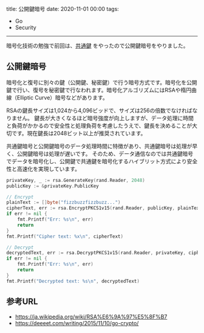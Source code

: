 title: 公開鍵暗号
date: 2020-11-01 00:00
tags:
- Go
- Security

---

暗号化技術の勉強で前回は、[共通鍵](https://blog.fujimisakari.com/aes-key/) をやったので公開鍵暗号をやりました。

## 公開鍵暗号

暗号化と復号に別々の鍵（公開鍵、秘密鍵）で行う暗号方式です。暗号化を公開鍵で行い、復号を秘密鍵で行なわれます。暗号化アルゴリズムにはRSAや楕円曲線（Elliptic Curve）暗号などがあります。

RSAの鍵長サイズは1,024から4,096ビッドで、サイズは256の倍数でなければなりません。
鍵長が大きくなるほど暗号強度が向上しますが、データ処理に時間と負荷がかかるので安全性と処理負荷を考慮したうえで、鍵長を決めることが大切です。現在鍵長は2048ビット以上が推奨されています。

共通鍵暗号と公開鍵暗号のデータ処理時間に特徴があり、共通鍵暗号は処理が早く、公開鍵暗号は処理が遅いです。
そのため、データ通信なのでは共通鍵暗号でデータを暗号化し、公開鍵で共通鍵を暗号化するハイブリット方式により安全性と高速化を実現しています。

```go
privateKey, _ := rsa.GenerateKey(rand.Reader, 2048)
publicKey := &privateKey.PublicKey

// Encrypt
plainText := []byte("fizzbuzzfizzbuzz...")
cipherText, err := rsa.EncryptPKCS1v15(rand.Reader, publicKey, plainText)
if err != nil {
	fmt.Printf("Err: %s\n", err)
	return
}
fmt.Printf("Cipher text: %x\n", cipherText)

// Decrypt
decryptedText, err := rsa.DecryptPKCS1v15(rand.Reader, privateKey, cipherText)
if err != nil {
	fmt.Printf("Err: %s\n", err)
	return
}
fmt.Printf("Decrypted text: %s\n", decryptedText)
```

## 参考URL

- https://ja.wikipedia.org/wiki/RSA%E6%9A%97%E5%8F%B7
- https://deeeet.com/writing/2015/11/10/go-crypto/
